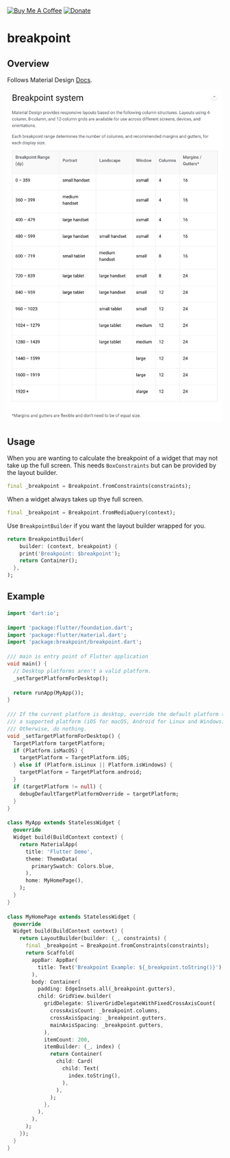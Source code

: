 [![Buy Me A Coffee](https://img.shields.io/badge/Donate-Buy%20Me%20A%20Coffee-yellow.svg)](https://www.buymeacoffee.com/rodydavis)
[![Donate](https://img.shields.io/badge/Donate-PayPal-green.svg)](https://www.paypal.com/cgi-bin/webscr?cmd=_s-xclick&hosted_button_id=WSH3GVC49GNNJ)


# breakpoint

## Overview

Follows Material Design [Docs](https://material.io/design/layout/responsive-layout-grid.html#breakpoints).

![breakpoint](https://github.com/AppleEducate/plugins/blob/master/packages/breakpoint/screenshots/breakpoint.png)

## Usage

When you are wanting to calculate the breakpoint of a widget that may not take up the full screen. This needs `BoxConstraints` but can be provided by the layout builder.

``` dart
final _breakpoint = Breakpoint.fromConstraints(constraints);
```

When a widget always takes up thye full screen.

``` dart
final _breakpoint = Breakpoint.fromMediaQuery(context);
```

Use `BreakpointBuilder` if you want the layout builder wrapped for you.

``` dart
return BreakpointBuilder(
    builder: (context, breakpoint) {
    print('Breakpoint: $breakpoint');
    return Container();
  },
);
```

## Example

``` dart
import 'dart:io';

import 'package:flutter/foundation.dart';
import 'package:flutter/material.dart';
import 'package:breakpoint/breakpoint.dart';

/// main is entry point of Flutter application
void main() {
  // Desktop platforms aren't a valid platform.
  _setTargetPlatformForDesktop();

  return runApp(MyApp());
}

/// If the current platform is desktop, override the default platform to
/// a supported platform (iOS for macOS, Android for Linux and Windows).
/// Otherwise, do nothing.
void _setTargetPlatformForDesktop() {
  TargetPlatform targetPlatform;
  if (Platform.isMacOS) {
    targetPlatform = TargetPlatform.iOS;
  } else if (Platform.isLinux || Platform.isWindows) {
    targetPlatform = TargetPlatform.android;
  }
  if (targetPlatform != null) {
    debugDefaultTargetPlatformOverride = targetPlatform;
  }
}

class MyApp extends StatelessWidget {
  @override
  Widget build(BuildContext context) {
    return MaterialApp(
      title: 'Flutter Demo',
      theme: ThemeData(
        primarySwatch: Colors.blue,
      ),
      home: MyHomePage(),
    );
  }
}

class MyHomePage extends StatelessWidget {
  @override
  Widget build(BuildContext context) {
    return LayoutBuilder(builder: (_, constraints) {
      final _breakpoint = Breakpoint.fromConstraints(constraints);
      return Scaffold(
        appBar: AppBar(
          title: Text('Breakpoint Example: ${_breakpoint.toString()}'),
        ),
        body: Container(
          padding: EdgeInsets.all(_breakpoint.gutters),
          child: GridView.builder(
            gridDelegate: SliverGridDelegateWithFixedCrossAxisCount(
              crossAxisCount: _breakpoint.columns,
              crossAxisSpacing: _breakpoint.gutters,
              mainAxisSpacing: _breakpoint.gutters,
            ),
            itemCount: 200,
            itemBuilder: (_, index) {
              return Container(
                child: Card(
                  child: Text(
                    index.toString(),
                  ),
                ),
              );
            },
          ),
        ),
      );
    });
  }
}

```
